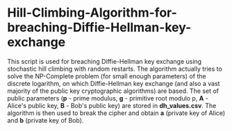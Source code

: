 # Hill-Climbing-Algorithm-for-breaching-Diffie-Hellman-key-exchange
This script is used for breaching Diffie-Hellman key exchange using stochastic hill climbing with random restarts. The algorithm actually tries to solve the NP-Complete problem (for small enough parameters) of the discrete logarithm, on which Diffie-Hellman key exchange (and also a vast majority of the public key cryptographic algorithms) are based.
The set of public parameters (**p** - prime modulus, **g** - primitive root modulo p, **A** - Alice's public key, **B** - Bob's public key) are stored in **dh_values.csv**.
The algorithm is then used to break the cipher and obtain **a** (private key of Alice) and **b** (private key of Bob).
